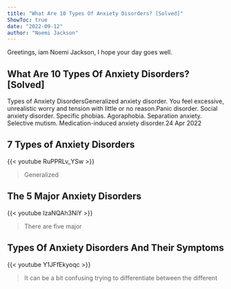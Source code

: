 ```yaml
---
title: "What Are 10 Types Of Anxiety Disorders? [Solved]"
ShowToc: true 
date: "2022-09-12"
author: "Noemi Jackson" 
---
```


Greetings, iam Noemi Jackson, I hope your day goes well.
## What Are 10 Types Of Anxiety Disorders? [Solved]
Types of Anxiety DisordersGeneralized anxiety disorder. You feel excessive, unrealistic worry and tension with little or no reason.Panic disorder. 
 Social anxiety disorder. 
 Specific phobias. 
 Agoraphobia. 
 Separation anxiety. 
 Selective mutism. 
 Medication-induced anxiety disorder.24 Apr 2022

## 7 Types of Anxiety Disorders
{{< youtube RuPPRLv_YSw >}}
>Generalized 

## The 5 Major Anxiety Disorders
{{< youtube IzaNQAh3NiY >}}
>There are five major 

## Types Of Anxiety Disorders And Their Symptoms
{{< youtube Y1JFfEkyoqc >}}
>It can be a bit confusing trying to differentiate between the different 

